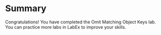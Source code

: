# Summary

Congratulations! You have completed the Omit Matching Object Keys lab. You can practice more labs in LabEx to improve your skills.
